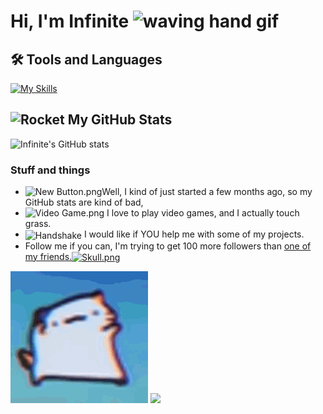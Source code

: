 # Hi, I'm Infinite  <img src="https://user-images.githubusercontent.com/72663882/171687151-bb31c996-c9d2-49c8-b593-734946893b23.gif" alt="waving hand gif" aria-hidden="true" width="40" />


## 🛠️ Tools and Languages
[![My Skills](https://skillicons.dev/icons?i=html,css,js,codepen,github,java,eclipse,python,pycharm,flask,go,powershell,bash,Rust,unrealengine)](#)
## <img src="https://raw.githubusercontent.com/Tarikul-Islam-Anik/Animated-Fluent-Emojis/master/Emojis/Travel%20and%20places/Rocket.png" alt="Rocket" width="30" height="30" />  My GitHub Stats
![Infinite's GitHub stats](https://github-readme-stats.vercel.app/api?username=infinitexlks&show_icons=true&theme=transparent)
### Stuff and things
- <img src="https://github.com/Tarikul-Islam-Anik/Animated-Fluent-Emojis/blob/master/Emojis/Symbols/New%20Button.png?raw=true" alt="New Button.png" width="25" height="25"/>Well, I kind of just started a few months ago, so my GitHub stats are kind of bad,
- <img src="https://github.com/Tarikul-Islam-Anik/Animated-Fluent-Emojis/blob/master/Emojis/Activities/Video%20Game.png?raw=true" alt="Video Game.png" alt="Game" width="25" height="25" /> I love to play video games, and I actually touch grass.
- <img src="https://raw.githubusercontent.com/Tarikul-Islam-Anik/Animated-Fluent-Emojis/master/Emojis/Hand%20gestures/Handshake.png" alt="Handshake" width="25" height="25" align="center" /> I would like if YOU help me with some of my projects. 
- Follow me if you can, I'm trying to get 100 more followers than [one of my friends.<img src="https://github.com/Tarikul-Islam-Anik/Animated-Fluent-Emojis/blob/master/Emojis/Smilies/Skull.png?raw=true" alt="Skull.png" alt="Skull" width="25" height="25" align="center" />
](https://github.com/brunozhon)
 <img src="https://github.com/eternalxlks/eternalxlks/blob/main/dancing-cat-dance.gif?raw=true" alt="dancing-cat-dance.gif"/>
 <img src="https://raw.githubusercontent.com/infinitexlks/infinitexlks/7c1316ee8e0bc373049ad4d82fb975e50d0594de/movingfinisher.svg"/>
